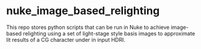 # nuke_image_based_relighting

This repo stores python scripts that can be run in Nuke to achieve image-based relighting using a set of light-stage style basis images to approximate lit results of a CG character under in input HDRI.
